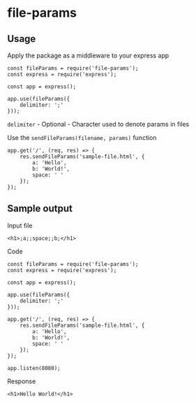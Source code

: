 # file-params
## Usage
Apply the package as a middleware to your express app
```
const fileParams = require('file-params');
const express = require('express');

const app = express();

app.use(fileParams({
    delimiter: ';'
}));
```
`delimiter` - Optional - Character used to denote params in files

Use the `sendFileParams(filename, params)` function
```
app.get('/', (req, res) => {
    res.sendFileParams('sample-file.html', {
        a: 'Hello',
        b: 'World!',
        space: ' '
    });
});
```

## Sample output
Input file
```
<h1>;a;;space;;b;</h1>
```

Code
```
const fileParams = require('file-params');
const express = require('express');

const app = express();

app.use(fileParams({
    delimiter: ';'
}));

app.get('/', (req, res) => {
    res.sendFileParams('sample-file.html', {
        a: 'Hello',
        b: 'World!',
        space: ' '
    });
});

app.listen(8080);
```

Response
```
<h1>Hello World!</h1>
```